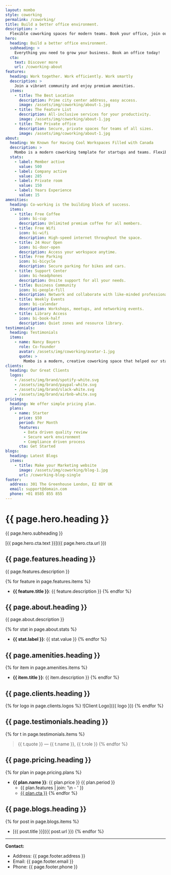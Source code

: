 ```yaml
---
layout: mombo
style: coworking
permalink: /coworking/
title: Build a better office environment.
description: >
  Flexible coworking spaces for modern teams. Book your office, join our community, and grow your business.
hero:
  heading: Build a better office environment.
  subheading: >
    Everything you need to grow your business. Book an office today!
  cta:
    text: Discover more
    url: /coworking-about
features:
  heading: Work together. Work efficiently. Work smartly
  description: >
    Join a vibrant community and enjoy premium amenities.
  items:
    - title: The Best Location
      description: Prime city center address, easy access.
      image: /assets/img/coworking/about-1.jpg
    - title: The Feature List
      description: All-inclusive services for your productivity.
      image: /assets/img/coworking/about-1.jpg
    - title: The Private office
      description: Secure, private spaces for teams of all sizes.
      image: /assets/img/coworking/about-1.jpg
about:
  heading: We Known for Having Cool Workspaces Filled with Canada
  description: >
    Mombo is a modern coworking template for startups and teams. Flexible, creative, and community-driven.
  stats:
    - label: Member active
      value: 500
    - label: Company active
      value: 285
    - label: Private room
      value: 150
    - label: Years Experience
      value: 15
amenities:
  heading: Co-working is the building block of success.
  items:
    - title: Free Coffee
      icon: bi-cup
      description: Unlimited premium coffee for all members.
    - title: Free Wifi
      icon: bi-wifi
      description: High-speed internet throughout the space.
    - title: 24 Hour Open
      icon: bi-door-open
      description: Access your workspace anytime.
    - title: Free Parking
      icon: bi-bicycle
      description: Secure parking for bikes and cars.
    - title: Support Center
      icon: bi-headphones
      description: Onsite support for all your needs.
    - title: Business Community
      icon: bi-people-fill
      description: Network and collaborate with like-minded professionals.
    - title: Weekly Events
      icon: bi-calendar
      description: Workshops, meetups, and networking events.
    - title: Library Access
      icon: bi-book-half
      description: Quiet zones and resource library.
testimonials:
  heading: Testimonials
  items:
    - name: Nancy Bayers
      role: Co-founder
      avatar: /assets/img/coworking/avatar-1.jpg
      quote: >
        Mombo is a modern, creative coworking space that helped our startup grow.
clients:
  heading: Our Great Clients
  logos:
    - /assets/img/brand/spotify-white.svg
    - /assets/img/brand/paypal-white.svg
    - /assets/img/brand/slack-white.svg
    - /assets/img/brand/airbnb-white.svg
pricing:
  heading: We offer simple pricing plan.
  plans:
    - name: Starter
      price: $50
      period: Per Month
      features:
        - Data driven quality review
        - Secure work environment
        - Compliance driven process
      cta: Get Started
blogs:
  heading: Latest Blogs
  items:
    - title: Make your Marketing website
      image: /assets/img/coworking/blog-1.jpg
      url: /coworking-blog-single
footer:
  address: 301 The Greenhouse London, E2 8DY UK
  email: support@domain.com
  phone: +01 8585 855 855
---
```


# {{ page.hero.heading }}

{{ page.hero.subheading }}

[{{ page.hero.cta.text }}]({{ page.hero.cta.url }})

## {{ page.features.heading }}

{{ page.features.description }}

{% for feature in page.features.items %}
- **{{ feature.title }}**: {{ feature.description }}
{% endfor %}

## {{ page.about.heading }}

{{ page.about.description }}

{% for stat in page.about.stats %}
- **{{ stat.label }}**: {{ stat.value }}
{% endfor %}

## {{ page.amenities.heading }}

{% for item in page.amenities.items %}
- **{{ item.title }}**: {{ item.description }}
{% endfor %}

## {{ page.clients.heading }}

{% for logo in page.clients.logos %}
![Client Logo]({{ logo }})
{% endfor %}

## {{ page.testimonials.heading }}

{% for t in page.testimonials.items %}
> {{ t.quote }}
> — {{ t.name }}, {{ t.role }}
{% endfor %}

## {{ page.pricing.heading }}

{% for plan in page.pricing.plans %}
- **{{ plan.name }}**: {{ plan.price }} {{ plan.period }}
  - {{ plan.features | join: '\n  - ' }}
  - [{{ plan.cta }}](#)
{% endfor %}

## {{ page.blogs.heading }}

{% for post in page.blogs.items %}
- [{{ post.title }}]({{ post.url }})
{% endfor %}

---

**Contact:**
- Address: {{ page.footer.address }}
- Email: {{ page.footer.email }}
- Phone: {{ page.footer.phone }}
